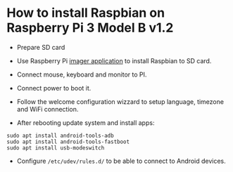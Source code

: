 # How to install Raspbian on Raspberry Pi 3 Model B v1.2 

* Prepare SD  card 
* Use Raspberry Pi [imager application](https://downloads.raspberrypi.org/imager/imager.exe) to install Raspbian to SD card. 
* Connect mouse, keyboard and monitor  to PI. 
* Connect power to boot it. 
* Follow the welcome configuration wizzard to setup language, timezone and WiFi connection. 

* After rebooting update system and install apps:

```
sudo apt install android-tools-adb 
sudo apt install android-tools-fastboot 
sudo apt install usb-modeswitch

```

* Configure `/etc/udev/rules.d/` to be able to connect to Android devices. 
